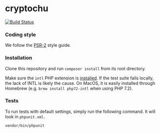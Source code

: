 # cryptochu

[![Build Status](https://travis-ci.com/epels/cryptochu.svg?token=fFCsEza59TasaQuy6qDV&branch=master)](https://travis-ci.com/epels/cryptochu)

### Coding style
We follow the [PSR-2](http://www.php-fig.org/psr/psr-2/) style guide.

### Installation
Clone this repository and run `composer install` from its root directory.

Make sure the `intl` PHP extension is [installed](http://php.net/manual/en/intl.installation.php). If the test suite fails locally, the lack of INTL is likely the cause.
On MacOS, it is easily installed through Homebrew (e.g. `brew install php72-intl` when using PHP 7.2).

### Tests
To run tests with default settings, simply run the following command. It will look in `phpunit.xml`.
```
vendor/bin/phpunit
```
